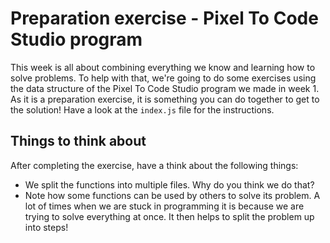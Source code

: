 # Preparation exercise - Pixel To Code Studio program

This week is all about combining everything we know and learning how to solve problems. To help with that, we're going to do some exercises using the data structure of the Pixel To Code Studio program we made in week 1. As it is a preparation exercise, it is something you can do together to get to the solution! Have a look at the `index.js` file for the instructions.

## Things to think about

After completing the exercise, have a think about the following things:

- We split the functions into multiple files. Why do you think we do that?
- Note how some functions can be used by others to solve its problem. A lot of times when we are stuck in programming it is because we are trying to solve everything at once. It then helps to split the problem up into steps!
